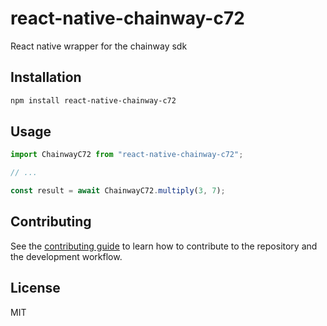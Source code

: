 # react-native-chainway-c72

React native wrapper for the chainway sdk

## Installation

```sh
npm install react-native-chainway-c72
```

## Usage

```js
import ChainwayC72 from "react-native-chainway-c72";

// ...

const result = await ChainwayC72.multiply(3, 7);
```

## Contributing

See the [contributing guide](CONTRIBUTING.md) to learn how to contribute to the repository and the development workflow.

## License

MIT
